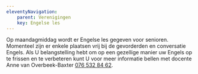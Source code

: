 ```yaml
---
eleventyNavigation:
    parent: Verenigingen
    key: Engelse les
---
```


Op maandagmiddag wordt er Engelse les gegeven voor senioren. Momenteel zijn er enkele plaatsen vrij bij de gevorderden en conversatie Engels. Als U belangstelling hebt om op een gezellige manier uw Engels op te frissen en te verbeteren kunt U voor meer informatie bellen met docente Anne van Overbeek-Baxter [076 532 84 62](tel:0765328462).